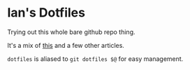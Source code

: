 # Ian's Dotfiles

Trying out this whole bare github repo thing. 

It's a mix of [this](https://d2weber.github.io/DougTyped/posts/dotfiles-under-control/) and a few other articles.

`dotfiles` is aliased to `git dotfiles $@` for easy management.

